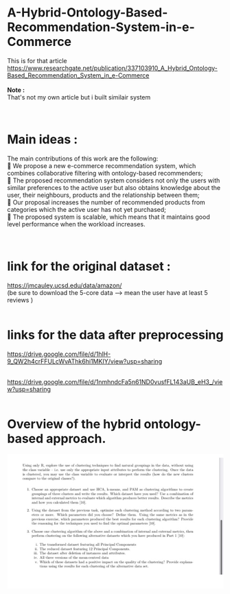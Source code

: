 # A-Hybrid-Ontology-Based-Recommendation-System-in-e-Commerce

This is for that article<br> https://www.researchgate.net/publication/337103910_A_Hybrid_Ontology-Based_Recommendation_System_in_e-Commerce <br><br>
<b>Note :</b><br>
That's not my own article but i built similair system <br><br><br>

# Main ideas :

The main contributions of this work are the following:<br>
 We propose a new e-commerce recommendation system, which combines collaborative filtering
with ontology-based recommenders;<br>
 The proposed recommendation system considers not only the users with similar preferences to
the active user but also obtains knowledge about the user, their neighbours, products and the
relationship between them;<br>
 Our proposal increases the number of recommended products from categories which the active
user has not yet purchased;<br>
 The proposed system is scalable, which means that it maintains good level performance when the
workload increases.<br><br><br>

# link for the original dataset : 
https://jmcauley.ucsd.edu/data/amazon/<br>
(be sure to download the 5-core data --> mean the user have at least 5 reviews )<br><br>

# links for the data after preprocessing 

https://drive.google.com/file/d/1hlH-9_QW2h4crFFULcWvAThk6hi1MKIY/view?usp=sharing<br><br>

https://drive.google.com/file/d/1nmhndcFa5n61ND0vusfFL143aUB_eH3_/view?usp=sharing<br><br>

# Overview of the hybrid ontology-based approach.

![](images/6B37C6E3-99F0-43BC-9763-3FFB358726B8.jpeg)
